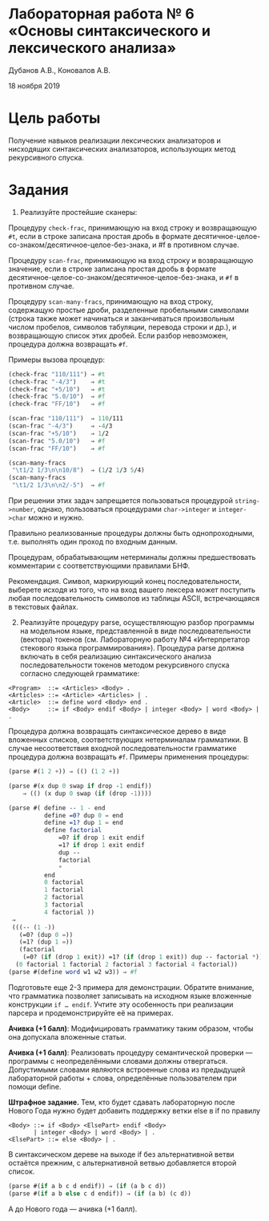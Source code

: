# Лабораторная работа № 6 «Основы синтаксического и лексического анализа» #
Дубанов А.В., Коновалов А.В.

18 ноября 2019

# Цель работы #
Получение навыков реализации лексических анализаторов и нисходящих синтаксических анализаторов, использующих метод рекурсивного спуска.

# Задания #
1. Реализуйте простейшие сканеры:

Процедуру ```check-frac```, принимающую на вход строку и возвращающую ```#t```, если в строке записана простая дробь в формате десятичное-целое-со-знаком/десятичное-целое-без-знака, и #f в противном случае.

Процедуру ```scan-frac```, принимающую на вход строку и возвращающую значение, если в строке записана простая дробь в формате десятичное-целое-со-знаком/десятичное-целое-без-знака, и ```#f``` в противном случае.

Процедуру ```scan-many-fracs```, принимающую на вход строку, содержащую простые дроби, разделенные пробельными символами (строка также может начинаться и заканчиваться произвольным числом пробелов, символов табуляции, перевода строки и др.), и возвращающую список этих дробей. Если разбор невозможен, процедура должна возвращать ```#f```.

Примеры вызова процедур:
```scheme
(check-frac "110/111") ⇒ #t
(check-frac "-4/3")    ⇒ #t
(check-frac "+5/10")   ⇒ #t
(check-frac "5.0/10")  ⇒ #f
(check-frac "FF/10")   ⇒ #f

(scan-frac "110/111")  ⇒ 110/111
(scan-frac "-4/3")     ⇒ -4/3
(scan-frac "+5/10")    ⇒ 1/2
(scan-frac "5.0/10")   ⇒ #f
(scan-frac "FF/10")    ⇒ #f

(scan-many-fracs
 "\t1/2 1/3\n\n10/8")  ⇒ (1/2 1/3 5/4)
(scan-many-fracs
 "\t1/2 1/3\n\n2/-5")  ⇒ #f
```
При решении этих задач запрещается пользоваться процедурой ```string->number```, однако, пользоваться процедурами ```char->integer``` и ```integer->char``` можно и нужно.

Правильно реализованные процедуры должны быть однопроходными, т.е. выполнять один проход по входным данным.

Процедурам, обрабатывающим нетерминалы должны предшествовать комментарии с соответствующими правилами БНФ.

Рекомендация. Символ, маркирующий конец последовательности, выберете исходя из того, что на вход вашего лексера может поступить любая последовательность символов из таблицы ASCII, встречающаяся в текстовых файлах.

2. Реализуйте процедуру parse, осуществляющую разбор программы на модельном языке, представленной в виде последовательности (вектора) токенов (см. Лабораторную работу №4 «Интерпретатор стекового языка программирования»). Процедура parse должна включать в себя реализацию синтаксического анализа последовательности токенов методом рекурсивного спуска согласно следующей грамматикe:
```
<Program>  ::= <Articles> <Body> .
<Articles> ::= <Article> <Articles> | .
<Article>  ::= define word <Body> end .
<Body>     ::= if <Body> endif <Body> | integer <Body> | word <Body> | .
```
Процедура должна возвращать синтаксическое дерево в виде вложенных списков, соответствующих нетерминалам грамматики. В случае несоответствия входной последовательности грамматике процедура должна возвращать ```#f```. Примеры применения процедуры:

```scheme
(parse #(1 2 +)) ⇒ (() (1 2 +))

(parse #(x dup 0 swap if drop -1 endif))
    ⇒ (() (x dup 0 swap (if (drop -1))))

(parse #( define -- 1 - end
          define =0? dup 0 = end
          define =1? dup 1 = end
          define factorial
              =0? if drop 1 exit endif
              =1? if drop 1 exit endif
              dup --
              factorial
              *
          end
          0 factorial
          1 factorial
          2 factorial
          3 factorial
          4 factorial ))
 ⇒
 (((-- (1 -))
   (=0? (dup 0 =))
   (=1? (dup 1 =))
   (factorial
    (=0? (if (drop 1 exit)) =1? (if (drop 1 exit)) dup -- factorial *)))
  (0 factorial 1 factorial 2 factorial 3 factorial 4 factorial))
(parse #(define word w1 w2 w3)) ⇒ #f
```

Подготовьте еще 2-3 примера для демонстрации. Обратите внимание, что грамматика позволяет записывать на исходном языке вложенные конструкции ```if … endif```. Учтите эту особенность при реализации парсера и продемонстрируйте её на примерах.

**Ачивка (+1 балл)**: Модифицировать грамматику таким образом, чтобы она допускала вложенные статьи.

**Ачивка (+1 балл)**: Реализовать процедуру семантической проверки — программы с неопределёнными словами должны отвергаться. Допустимыми словами являются встроенные слова из предыдущей лабораторной работы + слова, определённые пользователем при помощи define.

**Штрафное задание.** Тем, кто будет сдавать лабораторную после Нового Года нужно будет добавить поддержку ветки else в if по правилу
```
<Body> ::= if <Body> <ElsePart> endif <Body>
       | integer <Body> | word <Body> | .
<ElsePart> ::= else <Body> | .
 ```
В синтаксическом дереве на выходе if без альтернативной ветви остаётся прежним, с альтернативной ветвью добавляется второй список.

```scheme
(parse #(if a b c d endif)) ⇒ (if (a b c d))
(parse #(if a b else c d endif)) ⇒ (if (a b) (c d))
```
А до Нового года — ачивка (+1 балл).

